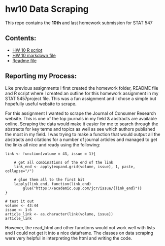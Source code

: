 # hw10 Data Scraping

This repo contains the **10th** and last homework submission for STAT 547


## Contents:
- [HW 10 R script](jcr_scrape.R)
- [HW 10 markdown file](hw10-datascraping.md)
- [Readme file](README.md)




## Reporting my Process:

Like previous assignments I first created the homework folder, README file and R script where I created an outline for this homework assignment in my STAT 5457project file. This was a fun assignment and I chose a simple but hopefully useful website to scrape.

For this assignment I wanted to scrape the Journal of Consumer Research website. This is one of the top journals in my field & abstracts are available online. Scraping the data would make it easier for me to search through the abstracts for key terms and topics as well as see which authors published the most in my field. I was trying to make a function that would output all the abstracts and citations for a number of journal articles and managed to get the links all nice and ready using the following:

```{r}
link <- function(volume = 43, issue = 1){

	# get all combinations of the end of the link
	link_end <- apply(expand.grid(volume, issue), 1, paste, collapse="/")
	
	# glue them all to the first bit
	lapply(link_end, function(link_end) 
		glue("https://academic.oup.com/jcr/issue/{link_end}"))
}	

# test it out
volume <- 43:44
issue <- 1:6
article_link <- as.character(link(volume, issue))
article_link
```
However, the read_html and other functions would not work well with lists and I could not get it into a nice dataframe. The classes on data scraping were very helpful in interpreting the html and writing the code.